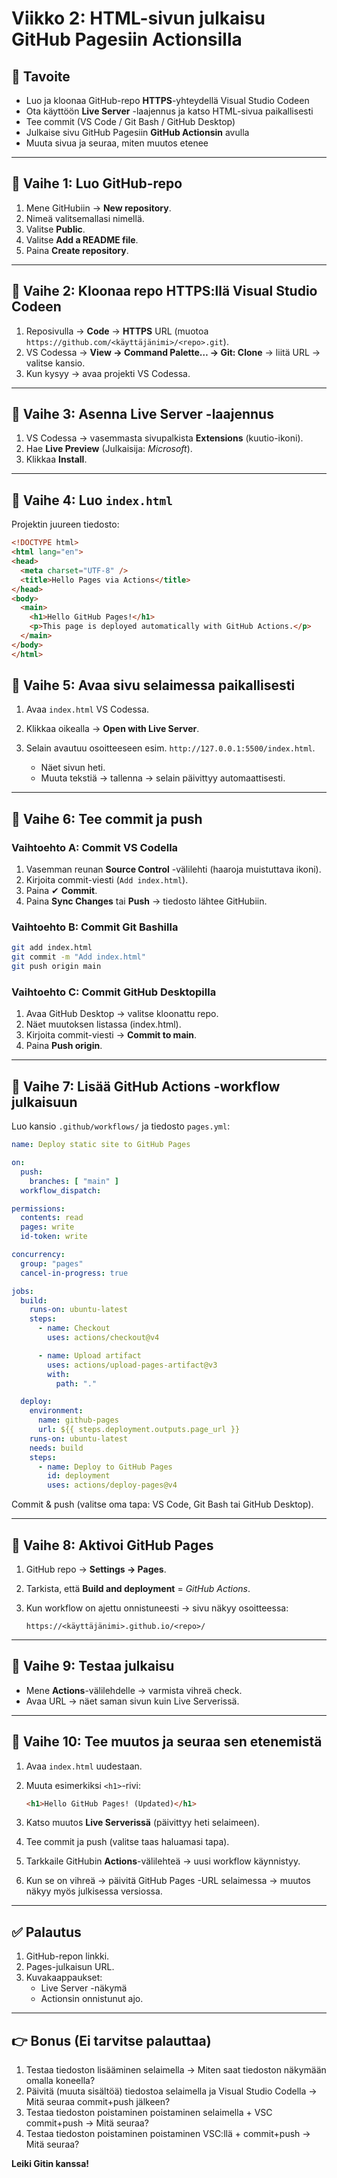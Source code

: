 # Viikko 2: HTML-sivun julkaisu GitHub Pagesiin Actionsilla

## 🎯 Tavoite
- Luo ja kloonaa GitHub-repo **HTTPS**-yhteydellä Visual Studio Codeen  
- Ota käyttöön **Live Server** -laajennus ja katso HTML-sivua paikallisesti  
- Tee commit (VS Code / Git Bash / GitHub Desktop)  
- Julkaise sivu GitHub Pagesiin **GitHub Actionsin** avulla  
- Muuta sivua ja seuraa, miten muutos etenee  

---

## 📝 Vaihe 1: Luo GitHub-repo
1. Mene GitHubiin → **New repository**.
2. Nimeä valitsemallasi nimellä.
3. Valitse **Public**.
4. Valitse **Add a README file**.
5. Paina **Create repository**.

---

## 📝 Vaihe 2: Kloonaa repo HTTPS\:llä Visual Studio Codeen

1. Reposivulla → **Code** → **HTTPS** URL (muotoa `https://github.com/<käyttäjänimi>/<repo>.git`).
2. VS Codessa → **View → Command Palette… → Git: Clone** → liitä URL → valitse kansio.
3. Kun kysyy → avaa projekti VS Codessa.

---

## 📝 Vaihe 3: Asenna Live Server -laajennus

1. VS Codessa → vasemmasta sivupalkista **Extensions** (kuutio-ikoni).
2. Hae **Live Preview** (Julkaisija: *Microsoft*).
3. Klikkaa **Install**.

---

## 📝 Vaihe 4: Luo `index.html`
Projektin juureen tiedosto:
```html
<!DOCTYPE html>
<html lang="en">
<head>
  <meta charset="UTF-8" />
  <title>Hello Pages via Actions</title>
</head>
<body>
  <main>
    <h1>Hello GitHub Pages!</h1>
    <p>This page is deployed automatically with GitHub Actions.</p>
  </main>
</body>
</html>
``` 

## 📝 Vaihe 5: Avaa sivu selaimessa paikallisesti

1. Avaa `index.html` VS Codessa.
2. Klikkaa oikealla → **Open with Live Server**.
3. Selain avautuu osoitteeseen esim. `http://127.0.0.1:5500/index.html`.

   * Näet sivun heti.
   * Muuta tekstiä → tallenna → selain päivittyy automaattisesti.

---

## 📝 Vaihe 6: Tee commit ja push

### Vaihtoehto A: Commit VS Codella

1. Vasemman reunan **Source Control** -välilehti (haaroja muistuttava ikoni).
2. Kirjoita commit-viesti (`Add index.html`).
3. Paina ✔ **Commit**.
4. Paina **Sync Changes** tai **Push** → tiedosto lähtee GitHubiin.

### Vaihtoehto B: Commit Git Bashilla

```bash
git add index.html
git commit -m "Add index.html"
git push origin main
```

### Vaihtoehto C: Commit GitHub Desktopilla

1. Avaa GitHub Desktop → valitse kloonattu repo.
2. Näet muutoksen listassa (index.html).
3. Kirjoita commit-viesti → **Commit to main**.
4. Paina **Push origin**.

---

## 📝 Vaihe 7: Lisää GitHub Actions -workflow julkaisuun

Luo kansio `.github/workflows/` ja tiedosto `pages.yml`:

```yaml
name: Deploy static site to GitHub Pages

on:
  push:
    branches: [ "main" ]
  workflow_dispatch:

permissions:
  contents: read
  pages: write
  id-token: write

concurrency:
  group: "pages"
  cancel-in-progress: true

jobs:
  build:
    runs-on: ubuntu-latest
    steps:
      - name: Checkout
        uses: actions/checkout@v4

      - name: Upload artifact
        uses: actions/upload-pages-artifact@v3
        with:
          path: "."

  deploy:
    environment:
      name: github-pages
      url: ${{ steps.deployment.outputs.page_url }}
    runs-on: ubuntu-latest
    needs: build
    steps:
      - name: Deploy to GitHub Pages
        id: deployment
        uses: actions/deploy-pages@v4
```

Commit & push (valitse oma tapa: VS Code, Git Bash tai GitHub Desktop).

---

## 📝 Vaihe 8: Aktivoi GitHub Pages

1. GitHub repo → **Settings → Pages**.
2. Tarkista, että **Build and deployment** = *GitHub Actions*.
3. Kun workflow on ajettu onnistuneesti → sivu näkyy osoitteessa:

   ```
   https://<käyttäjänimi>.github.io/<repo>/
   ```

---

## 📝 Vaihe 9: Testaa julkaisu

* Mene **Actions**-välilehdelle → varmista vihreä check.
* Avaa URL → näet saman sivun kuin Live Serverissä.

---

## 📝 Vaihe 10: Tee muutos ja seuraa sen etenemistä

1. Avaa `index.html` uudestaan.
2. Muuta esimerkiksi `<h1>`-rivi:

   ```html
   <h1>Hello GitHub Pages! (Updated)</h1>
   ```
3. Katso muutos **Live Serverissä** (päivittyy heti selaimeen).
4. Tee commit ja push (valitse taas haluamasi tapa).
5. Tarkkaile GitHubin **Actions**-välilehteä → uusi workflow käynnistyy.
6. Kun se on vihreä → päivitä GitHub Pages -URL selaimessa → muutos näkyy myös julkisessa versiossa.

---

## ✅ Palautus

1. GitHub-repon linkki.
2. Pages-julkaisun URL.
3. Kuvakaappaukset:
   * Live Server -näkymä
   * Actionsin onnistunut ajo.

---

## **👉 Bonus (Ei tarvitse palauttaa)**

1. Testaa tiedoston lisääminen selaimella → Miten saat tiedoston näkymään omalla koneella?
2. Päivitä (muuta sisältöä) tiedostoa selaimella ja Visual Studio Codella → Mitä seuraa commit+push jälkeen?
3. Testaa tiedoston poistaminen poistaminen selaimella + VSC commit+push → Mitä seuraa?
4. Testaa tiedoston poistaminen poistaminen VSC:llä + commit+push → Mitä seuraa? 

**Leiki Gitin kanssa!**

